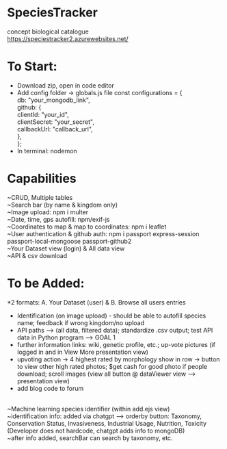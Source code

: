 # SpeciesTracker
concept biological catalogue <br>
https://speciestracker2.azurewebsites.net/

# To Start: <br>
* Download zip, open in code editor
* Add config folder -> globals.js file
const configurations = {  <br>
  db: "your_mongodb_link",  <br>
  github: { <br>
    clientId: "your_id", <br>
    clientSecret: "your_secret", <br>
    callbackUrl: "callback_url", <br>
  }, <br>
}; <br>
* In terminal: nodemon

# Capabilities <br>
~CRUD, Multiple tables <br>
~Search bar (by name & kingdom only) <br>
~Image upload: npm i multer <br>
~Date, time, gps autofill: npm/exif-js <br>
~Coordinates to map & map to coordinates: npm i leaflet <br>
~User authentication & github auth: npm i passport express-session passport-local-mongoose passport-github2 <br>
~Your Dataset view (login) & All data view <br>
~API & csv download <br>

# To be Added: <br>
*2 formats: A. Your Dataset (user) & B. Browse all users entries <br>
* Identification (on image upload) - should be able to autofill species name; feedback if wrong kingdom/no upload
* API paths --> (all data, filtered data); standardize .csv output; test API data in Python program -->  GOAL 1
* further information links: wiki, genetic profile, etc.; up-vote pictures (if logged in and in View More presentation view)
* upvoting action -> 4 highest rated by morphology show in row -> button to view other high rated photos; $get cash for good photo if people download;  scroll images (view all button @ dataViewer view --> presentation view)
* add blog code to forum
<br>
~Machine learning species identifier (within add.ejs view) <br>
~identification info: added via chatgpt --> orderby button: Taxonomy, Conservation Status, Invasiveness, Industrial Usage, Nutrition, Toxicity (Developer does not hardcode, chatgpt adds info to mongoDB) <br>
~after info added, searchBar can search by taxonomy, etc.


